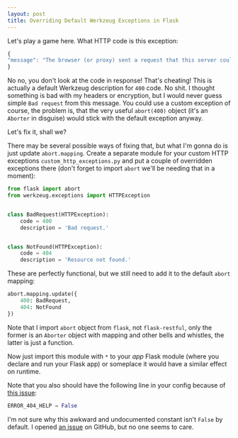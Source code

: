 ```yaml
---
layout: post
title: Overriding Default Werkzeug Exceptions in Flask
---
```


Let's play a game here. What HTTP code is this exception:

``` js
{
"message": "The browser (or proxy) sent a request that this server could not understand."
}
```

No no, you don't look at the code in response! That's cheating! This is actually a default Werkzeug description for <code>400</code> code. No shit. I thought something is bad with my headers or encryption, but I would never guess simple <code>Bad request</code> from this message. You could use a custom exception of course, the problem is, that the very useful <code>abort(400)</code> object (it's an <code>Aborter</code> in disguise) would stick with the default exception anyway.

Let's fix it, shall we?

There may be several possible ways of fixing that, but what I'm gonna do is just update <code>abort.mapping</code>. Create a separate module for your custom HTTP exceptions <code>custom_http_exceptions.py</code> and put a couple of overridden exceptions there (don't forget to import <code>abort</code> we'll be needing that in a moment):

``` python
from flask import abort
from werkzeug.exceptions import HTTPException


class BadRequest(HTTPException):
    code = 400
    description = 'Bad request.'


class NotFound(HTTPException):
    code = 404
    description = 'Resource not found.'
```

These are perfectly functional, but we still need to add it to the default <code>abort</code> mapping:

``` python
abort.mapping.update({
    400: BadRequest,
    404: NotFound
})
```

Note that I import <code>abort</code> object from <code>flask</code>, not <code>flask-restful</code>, only the former is an <code>Aborter</code> object with mapping and other bells and whistles, the latter is just a function.

Now just import this module with <code>*</code> to your <em>app</em> Flask module (where you declare and run your Flask app) or someplace it would have a similar effect on runtime.

Note that you also should have the following line in your config because of <a href="http://stackoverflow.com/questions/34066290/custom-abort-mapping-exceptions-in-flask">this issue</a>:

``` python
ERROR_404_HELP = False
```

I'm not sure why this awkward and undocumented constant isn't <code>False</code> by default. I opened <a href="https://github.com/flask-restful/flask-restful/issues/545">an issue</a> on GitHub, but no one seems to care.
